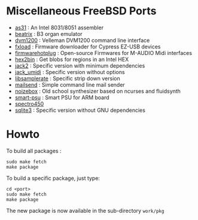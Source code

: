 # Miscellaneous FreeBSD Ports

* [as31](https://www.pjrc.com/tech/8051/tools/as31_old.html) : An Intel 8031/8051 assembler
* [beatrix](https://people.dsv.su.se/~fk/beatrix_home.html) : B3 organ emulator
* [dvm1200](https://github.com/lhondareyte/dvm1200) : Velleman DVM1200 command line interface
* [fxload](https://github.com/lhondareyte/firmwarehotplug) : Firmware downloader for Cypress EZ-USB devices
* [firmwarehotplug](https://github.com/lhondareyte/firmwarehotplug) : Open-source Firmwares for M-AUDIO Midi interfaces
* [hex2bin](https://github.com/bradgrantham/hex2bin) : Get blobs for regions in an Intel HEX 
* [jack2](https://jackaudio.org) : Specific version with minimum dependencies
* [jack_umidi](http://www.selasky.org/hans_petter) : Specific version without options
* [libsamplerate](http://www.mega-nerd.com/SRC/) : Specific strip down version
* [mailsend](https://github.com/muquit/mailsend/) : Simple command line mail sender
* [noizebox](https://github.com/lhondareyte/noizebox) : Old school synthesizer based on ncurses and fluidsynth
* [smart-psu](https://github.com/lhondareyte/smart-psu) : Smart PSU for ARM board
* [spectro450](https://github.com/lhondareyte/spectro450-core)
* [sqlite3](https://www.sqlite.org) : Specific version without GNU dependencies

# Howto

To build all packages : 

```
sudo make fetch
make package
```

To build a specific package, just type:

```
cd <port>
sudo make fetch
make package
```

The new package is now available in the sub-directory ```work/pkg```
